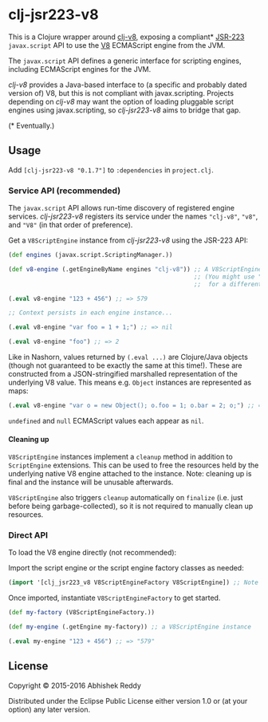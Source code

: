 # clj-jsr223-v8

This is a Clojure wrapper around [clj-v8](https://github.com/circleci/clj-v8/), exposing a compliant* [JSR-223](https://docs.oracle.com/javase/8/docs/technotes/guides/scripting/prog_guide/api.html) `javax.script` API to use the [V8](https://developers.google.com/v8/) ECMAScript engine from the JVM.

The `javax.script` API defines a generic interface for scripting engines, including ECMAScript engines for the JVM.

*clj-v8* provides a Java-based interface to (a specific and probably dated version of) V8, but this is not compliant with javax.scripting. Projects depending on *clj-v8* may want the option of loading pluggable script engines using javax.scripting, so *clj-jsr223-v8* aims to bridge that gap.

(\* Eventually.)


## Usage

Add `[clj-jsr223-v8 "0.1.7"]` to `:dependencies` in `project.clj`.

### Service API (recommended)

The `javax.script` API allows run-time discovery of registered engine services. *clj-jsr223-v8* registers its service under the names `"clj-v8"`, `"v8"`, and `"V8"` (in that order of preference).

Get a `V8ScriptEngine` instance from *clj-jsr223-v8* using the JSR-223 API:

```clojure
(def engines (javax.script.ScriptingManager.))

(def v8-engine (.getEngineByName engines "clj-v8")) ;; A V8ScriptEngine instance
                                                    ;; (You might use "nashorn" on JDK8 here
                                                    ;;  for a different engine.)

(.eval v8-engine "123 + 456") ;; => 579

;; Context persists in each engine instance...

(.eval v8-engine "var foo = 1 + 1;") ;; => nil

(.eval v8-engine "foo") ;; => 2
```

Like in Nashorn, values returned by `(.eval ...)` are Clojure/Java objects (though not guaranteed to be exactly the same at this time!). These are constructed from a JSON-stringified marshalled representation of the underlying V8 value. This means e.g. `Object` instances are represented as maps:

```clojure
(.eval v8-engine "var o = new Object(); o.foo = 1; o.bar = 2; o;") ;; => {"foo" 1, "bar" 2}
```

`undefined` and `null` ECMAScript values each appear as `nil`.

#### Cleaning up

`V8ScriptEngine` instances implement a `cleanup` method in addition to `ScriptEngine` extensions. This can be used to free the resources held by the underlying native V8 engine attached to the instance. Note: cleaning up is final and the instance will be unusable afterwards.

`V8ScriptEngine` also triggers `cleanup` automatically on `finalize` (i.e. just before being garbage-collected), so it is not required to manually clean up resources.


### Direct API

To load the V8 engine directly (not recommended):

Import the script engine or the script engine factory classes as needed:

```clojure
(import '[clj_jsr223_v8 V8ScriptEngineFactory V8ScriptEngine]) ;; Note the underscores!
```

Once imported, instantiate `V8ScriptEngineFactory` to get started.

```clojure
(def my-factory (V8ScriptEngineFactory.))

(def my-engine (.getEngine my-factory)) ;; a V8ScriptEngine instance

(.eval my-engine "123 + 456") ;; => "579"
```

## License

Copyright © 2015-2016 Abhishek Reddy

Distributed under the Eclipse Public License either version 1.0 or (at
your option) any later version.
